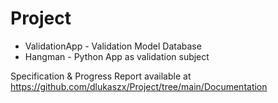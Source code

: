 # Project

* ValidationApp - Validation Model Database
* Hangman - Python App as validation subject

Specification & Progress Report available at
https://github.com/dlukaszx/Project/tree/main/Documentation
